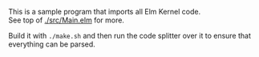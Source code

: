 This is a sample program that imports all Elm Kernel code.  
See top of [./src/Main.elm](./src/Main.elm) for more.

Build it with `./make.sh` and then run the code splitter over it to ensure that everything can be parsed.
